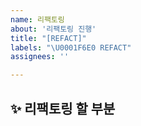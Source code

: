 ```yaml
---
name: 리팩토링
about: '리팩토링 진행'
title: "[REFACT]"
labels: "\U0001F6E0 REFACT"
assignees: ''

---
```


## ✨ 리팩토링 할 부분

<br>
